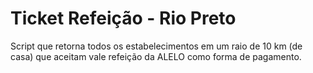 # Ticket Refeição - Rio Preto

 Script que retorna todos os estabelecimentos em um raio de 10 km (de casa) que aceitam vale refeição da ALELO como forma de pagamento.